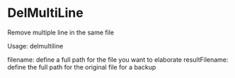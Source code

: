 # DelMultiLine
Remove multiple line in the same file 

Usage:
   delmultiline <Filename> <resultFilename>

filename:       define a full path for the file you want to elaborate
resultFilename: define the full path for the original file for a backup
